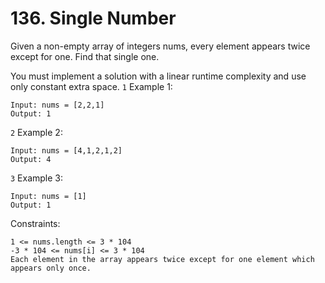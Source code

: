 # 136. Single Number

Given a non-empty array of integers nums, every element appears twice except for one. Find that single one.

You must implement a solution with a linear runtime complexity and use only constant extra space.
`1` Example 1:

```
Input: nums = [2,2,1]
Output: 1
```

`2` Example 2:

```
Input: nums = [4,1,2,1,2]
Output: 4
```

`3` Example 3:

```
Input: nums = [1]
Output: 1
```

Constraints:

```
1 <= nums.length <= 3 * 104
-3 * 104 <= nums[i] <= 3 * 104
Each element in the array appears twice except for one element which appears only once.
```
